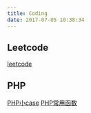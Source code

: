```yaml
---
title: Coding
date: 2017-07-05 10:38:34
---
```

## Leetcode
[leetcode](https://feyjobs.github.io/2017/07/02/leetcode/)
## PHP
[PHP小case](https://feyjobs.github.io/2017/02/03/PHP%E5%B0%8Fcase/)
[PHP常用函数](https://feyjobs.github.io/2017/07/05/PHP%E5%B8%B8%E7%94%A8%E5%87%BD%E6%95%B0/#more)